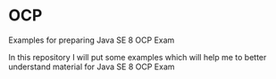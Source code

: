 # OCP
Examples for preparing Java SE 8 OCP Exam

In this repository I will put some examples which will help me to better understand material for Java SE 8 OCP Exam
